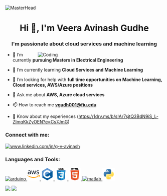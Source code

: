 ![MasterHead](https://www.thedigitaltransformationpeople.com/wp-content/uploads/2018/04/cloud-computing-machine-learning.jpeg)
<h1 align="center">Hi 👋, I'm Veera Avinash Gudhe</h1>
<h3 align="center">I'm passionate about cloud services and machine learning</h3>
<img align="right" alt="Coding" width="400" src="https://cdn.dribbble.com/users/1162077/screenshots/3848914/programmer.gif">

- 🔭 I’m currently **pursuing Masters in Electrical Engineering**

- 🌱 I’m currently learning **Cloud Services and Machine Learning**

- 🤝 I’m looking for help with **full time opportunities on Machine Learning, Cloud services, AWS/Azure positions**

- 💬 Ask me about **AWS, Azure cloud services**

- 📫 How to reach me **vgudh001@fiu.edu**

- 📄 Know about my experiences (https://1drv.ms/b/s!Ar7sjtQ3BdN9iS_L-ZlmqKkZyOEN?e=Cs7JmG)

<h3 align="left">Connect with me:</h3>
<p align="left">
<a href="https://linkedin.com/in/www.linkedin.com/in/g-v-avinash" target="blank"><img align="center" src="https://raw.githubusercontent.com/rahuldkjain/github-profile-readme-generator/master/src/images/icons/Social/linked-in-alt.svg" alt="www.linkedin.com/in/g-v-avinash" height="30" width="40" /></a>
</p>

<h3 align="left">Languages and Tools:</h3>
<p align="left"> <a href="https://www.arduino.cc/" target="_blank" rel="noreferrer"> <img src="https://cdn.worldvectorlogo.com/logos/arduino-1.svg" alt="arduino" width="40" height="40"/> </a> <a href="https://aws.amazon.com" target="_blank" rel="noreferrer"> <img src="https://raw.githubusercontent.com/devicons/devicon/master/icons/amazonwebservices/amazonwebservices-original-wordmark.svg" alt="aws" width="40" height="40"/> </a> <a href="https://www.cprogramming.com/" target="_blank" rel="noreferrer"> <img src="https://raw.githubusercontent.com/devicons/devicon/master/icons/c/c-original.svg" alt="c" width="40" height="40"/> </a> <a href="https://www.w3schools.com/css/" target="_blank" rel="noreferrer"> <img src="https://raw.githubusercontent.com/devicons/devicon/master/icons/css3/css3-original-wordmark.svg" alt="css3" width="40" height="40"/> </a> <a href="https://www.w3.org/html/" target="_blank" rel="noreferrer"> <img src="https://raw.githubusercontent.com/devicons/devicon/master/icons/html5/html5-original-wordmark.svg" alt="html5" width="40" height="40"/> </a> <a href="https://www.mathworks.com/" target="_blank" rel="noreferrer">  <img src="https://upload.wikimedia.org/wikipedia/commons/2/21/Matlab_Logo.png" alt="matlab" width="40" height="40"/> </a> <a href="https://www.python.org" target="_blank" rel="noreferrer"> <img src="https://raw.githubusercontent.com/devicons/devicon/master/icons/python/python-original.svg" alt="python" width="40" height="40"/></a> </p>

![](https://raw.githubusercontent.com/vn7n24fzkq/github-profile-summary-cards-example/master/profile-summary-card-output/github/1-repos-per-language.svg)
![](https://raw.githubusercontent.com/vn7n24fzkq/github-profile-summary-cards-example/master/profile-summary-card-output/github/3-stats.svg)



